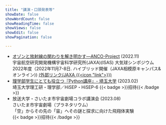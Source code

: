 ```yaml
---
title: "講演・口頭発表等"
showDate: false
showWordCount: false
showReadingTime: false
showViews: false
showEdit: false
showPagination: false

---
```


- [オゾンと放射線の関わりを解き明かす—ANCO-Project](/research/anco) (2022.11)  
  宇宙航空研究開発機構宇宙科学研究所(JAXA)(ISAS)
  大気球シンポジウム 2022年度（2022年11月7-8日. ハイブリッド開催（JAXA相模原キャンパス& オンライン))  [(外部リンク/JAXA {{<icon "link">}})](https://jaxa.repo.nii.ac.jp/?action=repository_uri&item_id=49009)
- [理学部学生にとても役立つ『Python講座』- 埼玉大学](/research/python-saitama-uni) (2023.02)  
  埼玉大学理工研・理学部／HiSEP・HiSEP-6 {{< badge >}}招待{{< /badge >}}
- 放送大学・さいたま市宇宙劇場コラボ講演会 (2023.08) <br>
  さいたま市宇宙劇場（プラネタリウム）<br>
  「空」からその先の「宙」へその謎と探求に向けた飛翔体実験 <br>
  {{< badge >}}招待{{< /badge >}}